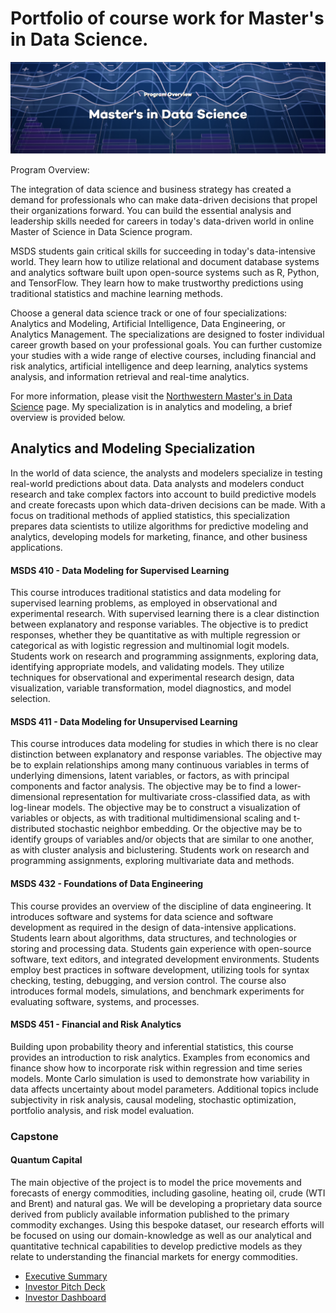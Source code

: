 # Portfolio of course work for Master's in Data Science.

![alt text](https://raw.githubusercontent.com/bmoretz/MS-DataScience/master/media/ProgramOverview.png)

Program Overview:

The integration of data science and business strategy has created a demand for professionals who can make data-driven decisions that propel their organizations forward. You can build the essential analysis and leadership skills needed for careers in today's data-driven world in online Master of Science in Data Science program.

MSDS students gain critical skills for succeeding in today's data-intensive world. They learn how to utilize relational and document database systems and analytics software built upon open-source systems such as R, Python, and TensorFlow. They learn how to make trustworthy predictions using traditional statistics and machine learning methods.

Choose a general data science track or one of four specializations: Analytics and Modeling, Artificial Intelligence, Data Engineering, or Analytics Management. The specializations are designed to foster individual career growth based on your professional goals. You can further customize your studies with a wide range of elective courses, including financial and risk analytics, artificial intelligence and deep learning, analytics systems analysis, and information retrieval and real-time analytics. 

For more information, please visit the <a href="https://sps.northwestern.edu/masters/data-science/">Northwestern Master's in Data Science</a> page. My specialization is in analytics and modeling, a brief overview is provided below.

<h2><a id="specializations"></a>Analytics and Modeling Specialization</h2>

<p>In the world of data science, the analysts and modelers specialize in testing real-world predictions about data. Data analysts and modelers conduct research and take complex factors into account to build predictive models and create forecasts upon which data-driven decisions can be made. With a focus on traditional methods of applied statistics, this specialization prepares data scientists to utilize algorithms for predictive modeling and analytics, developing models for marketing, finance, and other business applications.</p>

<h4>MSDS 410 - Data Modeling for Supervised Learning</h4>

<p>This course introduces traditional statistics and data modeling for supervised learning problems, as employed in observational and experimental research. With supervised learning there is a clear distinction between explanatory and response variables. The objective is to predict responses, whether they be quantitative as with multiple regression or categorical as with logistic regression and multinomial logit models. Students work on research and programming assignments, exploring data, identifying appropriate models, and validating models. They utilize techniques for observational and experimental research design, data visualization, variable transformation, model diagnostics, and model selection. &#160;</p>

<h4>MSDS 411 - Data Modeling for Unsupervised Learning</h4>

<p>This course introduces data modeling for studies in which there is no clear distinction between explanatory and response variables. The objective may be to explain relationships among many continuous variables in terms of underlying dimensions, latent variables, or factors, as with principal components and factor analysis. The objective may be to find a lower-dimensional representation for multivariate cross-classified data, as with log-linear models. The objective may be to construct a visualization of variables or objects, as with traditional multidimensional scaling and t-distributed stochastic neighbor embedding. Or the objective may be to identify groups of variables and/or objects that are similar to one another, as with cluster analysis and biclustering. Students work on research and programming assignments, exploring multivariate data and methods.</p>

<h4>MSDS 432 - Foundations of Data Engineering</h4>

<p>This course provides an overview of the discipline of data engineering. It introduces software and systems for data science and software development as required in the design of data-intensive applications. Students learn about algorithms, data structures, and technologies or storing and processing data. Students gain experience with open-source software, text editors, and integrated development environments. Students employ best practices in software development, utilizing tools for syntax checking, testing, debugging, and version control. The course also introduces formal models, simulations, and benchmark experiments for evaluating software, systems, and processes.</p>

<h4>MSDS 451 - Financial and Risk Analytics</h4>

<p>Building upon probability theory and inferential statistics, this course provides an introduction to risk analytics. Examples from economics and finance show how to incorporate risk within regression and time series models. Monte Carlo simulation is used to demonstrate how variability in data affects uncertainty about model parameters. Additional topics include subjectivity in risk analysis, causal modeling, stochastic optimization, portfolio analysis, and risk model evaluation.</p>

<h3>Capstone</h3>

<h4>Quantum Capital</h4>

<p>The main objective of the project is to model the price movements and forecasts of energy commodities, including gasoline, heating oil, crude (WTI and Brent) and natural gas. We will be developing a proprietary data source derived from publicly available information published to the primary commodity exchanges. Using this bespoke dataset, our research efforts will be focused on using our domain-knowledge as well as our analytical and quantitative technical capabilities to develop predictive models as they relate to understanding the financial markets for energy commodities.</p>

<ul>
	<li><a href="https://github.com/bmoretz/MS-DataScience/raw/master/Capstone/Quantum-Capital-CEO-Deck.pdf">Executive Summary</a></li>
	<li><a href="https://github.com/bmoretz/MS-DataScience/raw/master/Capstone/Quantum-Capital-Pitch-Deck.pdf">Investor Pitch Deck</a></li>
	<li><a href="https://bmoretz.shinyapps.io/quantumcapital/" target="_blank">Investor Dashboard</a></p></li>
</ul>

